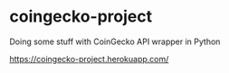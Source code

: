 # coingecko-project
Doing some stuff with CoinGecko API wrapper in Python


https://coingecko-project.herokuapp.com/
